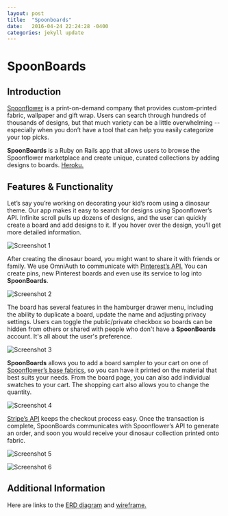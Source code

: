 ```yaml
---
layout: post
title:  "Spoonboards"
date:   2016-04-24 22:24:28 -0400
categories: jekyll update
---
```

# SpoonBoards

## Introduction
<a href="http://www.spoonflower.com">Spoonflower</a> is a print-on-demand company that provides custom-printed fabric, wallpaper and gift wrap. Users can search through hundreds of thousands of designs, but that much variety can be a little overwhelming --  especially when you don’t have a tool that can help you easily categorize your top picks.

**SpoonBoards** is a Ruby on Rails app that allows users to browse the Spoonflower marketplace and create unique, curated collections by adding designs to boards. <a href="https://spoonboards.herokuapp.com"> Heroku. </a>

## Features & Functionality

Let’s say you’re working on decorating your kid’s room using a dinosaur theme. Our app makes it easy to search for designs using Spoonflower’s API. Infinite scroll pulls up dozens of designs, and the user can quickly create a board and add designs to it. If you hover over the design, you'll get more detailed information.

![Screenshot 1](https://s3-us-west-2.amazonaws.com/codepen-assets-cs-training/Screenshot+1.jpg)

After creating the dinosaur board, you might want to share it with friends or family. We use OmniAuth to communicate with <a href="https://github.com/jot/omniauth-pinterest">Pinterest’s API.</a> You can create pins, new Pinterest boards and even use its service to log into **SpoonBoards**.  

![Screenshot 2](https://s3-us-west-2.amazonaws.com/codepen-assets-cs-training/Screenshot+2.jpg)

The board has several features in the hamburger drawer menu, including the ability to duplicate a board, update the name and adjusting privacy settings. Users can toggle the public/private checkbox so boards can be hidden from others or shared with people who don't have a **SpoonBoards** account. It's all about the user's preference.

![Screenshot 3](https://s3-us-west-2.amazonaws.com/codepen-assets-cs-training/Screenshot+3.jpg)

**SpoonBoards** allows you to add a board sampler to your cart on one of <a href="http://www.spoonflower.com/spoonflower_fabrics">Spoonflower’s base fabrics</a>, so you can have it printed on the material that best suits your needs. From the board page, you can also add individual swatches to your cart. The shopping cart also allows you to change the quantity.

![Screenshot 4](https://s3-us-west-2.amazonaws.com/codepen-assets-cs-training/Screenshot+4.jpg)

<a href="https://stripe.com/docs/api">Stripe’s API</a> keeps the checkout process easy. Once the transaction is complete, SpoonBoards communicates with Spoonflower’s API to generate an order, and soon you would receive your dinosaur collection printed onto fabric.

![Screenshot 5](https://s3-us-west-2.amazonaws.com/codepen-assets-cs-training/Screenshot+5.jpg)

![Screenshot 6](https://s3-us-west-2.amazonaws.com/codepen-assets-cs-training/Screenshot+6.jpg)

## Additional Information

Here are links to the <a href="https://www.lucidchart.com/invitations/accept/87de5d0d-6698-4cdf-bffd-e103a8a1df51"> ERD diagram</a> and <a href="https://www.lucidchart.com/documents/view/fdcc9410-3acf-4e74-9b95-4aac6a0c6e38"> wireframe. </a>

